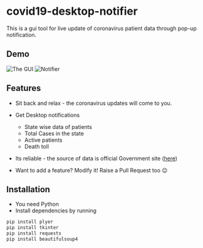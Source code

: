 # covid19-desktop-notifier
This is a gui tool for live update of coronavirus patient data through pop-up notification.

## Demo
![The GUI](https://i.ibb.co/84GWj60/Annotation-2020-07-29-112703.png)
![Notifier](https://i.ibb.co/Px6mLpp/Annotation-2020-07-29-112626.png)

## Features
- Sit back and relax - the coronavirus updates will come to you.
- Get Desktop notifications
  -  State wise data of patients
  -  Total Cases in the state
  -  Active patients
  -  Death toll
- Its reliable - the source of data is official Government site ([here](https://www.mygov.in/covid-19/))

- Want to add a feature? Modify it! Raise a Pull Request too 😉

## Installation
- You need Python
- Install dependencies by running
```bash
pip install plyer
pip install tkinter
pip install requests
pip install beautifulsoup4
```
